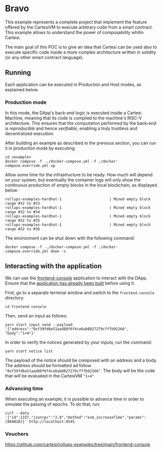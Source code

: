 # Bravo

This example represents a complete project that implement the feature offered by the CartesiVM to execute arbitrary code from a smart contract. This example allows to understand the power of composability whitin Cartesi.

The main goal of this POC is to give an idea that Cartesi can be used also to execute specific code inside a more complex architecture written in solidity (or any other smart contract language).

## Running

Each application can be executed in Production and Host modes, as explained below.

### Production mode

In this mode, the DApp's back-end logic is executed inside a Cartesi Machine, meaning that its code is compiled to the machine's RISC-V architecture. This ensures that the computation performed by the back-end is _reproducible_ and hence _verifiable_, enabling a truly trustless and decentralized execution.

After building an example as described in the previous section, you can run it in production mode by executing:

```shell
cd <example>
docker compose -f ../docker-compose.yml -f ./docker-compose.override.yml up
```

Allow some time for the infrastructure to be ready.
How much will depend on your system, but eventually the container logs will only show the continuous production of empty blocks in the local blockchain, as displayed below:

```shell
rollups-examples-hardhat-1                      | Mined empty block range #32 to #33
rollups-examples-hardhat-1                      | Mined empty block range #32 to #34
rollups-examples-hardhat-1                      | Mined empty block range #32 to #35
rollups-examples-hardhat-1                      | Mined empty block range #32 to #36
```

The environment can be shut down with the following command:

```shell
docker compose -f ../docker-compose.yml -f ./docker-compose.override.yml down -v
```

## Interacting with the application

We can use the [frontend-console](../frontend-console) application to interact with the DApp.
Ensure that the [application has already been built](../frontend-console/README.md#building) before using it.

First, go to a separate terminal window and switch to the `frontend-console` directory:

```shell
cd frontend-console
```

Then, send an input as follows:

```shell
yarn start input send --payload '{"address":"0xf39fd6e51aad88f6f4ce6ab8827279cfffb92266", "body":"1+4"}'
```

In order to verify the notices generated by your inputs, run the command:

```shell
yarn start notice list
```

The payload of the notice should be composed with an address and a body.
The address should be formatted ad follow `"0xf39fd6e51aad88f6f4ce6ab8827279cfffb92266"`.
The body will be the code that will be evaluated in the CartesiVM `"1+4"`

### Advancing time

When executing an example, it is possible to advance time in order to simulate the passing of epochs. To do that, run:

```shell
curl --data '{"id":1337,"jsonrpc":"2.0","method":"evm_increaseTime","params":[864010]}' http://localhost:8545
```

### Vouchers

https://github.com/cartesi/rollups-examples/tree/main/frontend-console